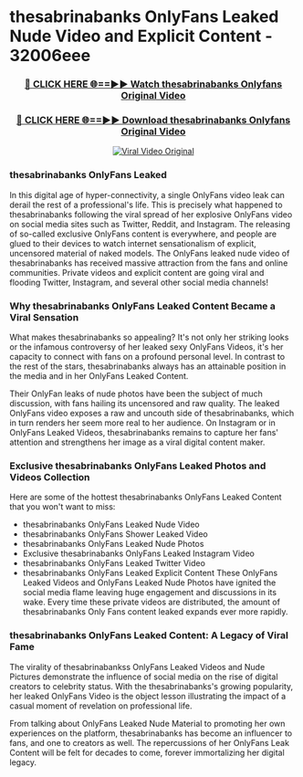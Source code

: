 # thesabrinabanks OnlyFans Leaked Nude Video and Explicit Content - 32006eee

<div align="center">

### [🔴 CLICK HERE 🌐==►► Watch thesabrinabanks Onlyfans Original Video](https://aff.leakpic.com/?utm_medium=9dac6e3e92780789e695eb65dc45befdb20081c8&utm_campaign=Link_for_leakpic_com)

### [🔴 CLICK HERE 🌐==►► Download thesabrinabanks Onlyfans Original Video](https://aff.leakpic.com/?utm_medium=9dac6e3e92780789e695eb65dc45befdb20081c8&utm_campaign=Link_for_leakpic_com)

[![Viral Video Original](https://i.ibb.co.com/xMMVF88/686577567.gif)](https://aff.leakpic.com/?utm_medium=9dac6e3e92780789e695eb65dc45befdb20081c8&utm_campaign=Link_for_leakpic_com)

</div>

### thesabrinabanks OnlyFans Leaked
In this digital age of hyper-connectivity, a single OnlyFans video leak can derail the rest of a professional's life. This is precisely what happened to thesabrinabanks following the viral spread of her explosive OnlyFans video on social media sites such as Twitter, Reddit, and Instagram. The releasing of so-called exclusive OnlyFans content is everywhere, and people are glued to their devices to watch internet sensationalism of explicit, uncensored material of naked models. 
The OnlyFans leaked nude video of thesabrinabanks has received massive attraction from the fans and online communities. Private videos and explicit content are going viral and flooding Twitter, Instagram, and several other social media channels!

### Why thesabrinabanks OnlyFans Leaked Content Became a Viral Sensation
What makes thesabrinabanks so appealing? It's not only her striking looks or the infamous controversy of her leaked sexy OnlyFans Videos, it's her capacity to connect with fans on a profound personal level. In contrast to the rest of the stars, thesabrinabanks always has an attainable position in the media and in her OnlyFans Leaked Content.

Their OnlyFan leaks of nude photos have been the subject of much discussion, with fans hailing its uncensored and raw quality. The leaked OnlyFans video exposes a raw and uncouth side of thesabrinabanks, which in turn renders her seem more real to her audience. On Instagram or in OnlyFans Leaked Videos, thesabrinabanks remains to capture her fans' attention and strengthens her image as a viral digital content maker.

### Exclusive thesabrinabanks OnlyFans Leaked Photos and Videos Collection
Here are some of the hottest thesabrinabanks OnlyFans Leaked Content that you won't want to miss:
- thesabrinabanks OnlyFans Leaked Nude Video
- thesabrinabanks OnlyFans Shower Leaked Video
- thesabrinabanks OnlyFans Leaked Nude Photos
- Exclusive thesabrinabanks OnlyFans Leaked Instagram Video
- thesabrinabanks OnlyFans Leaked Twitter Video
- thesabrinabanks OnlyFans Leaked Explicit Content
These OnlyFans Leaked Videos and OnlyFans Leaked Nude Photos have ignited the social media flame leaving huge engagement and discussions in its wake. Every time these private videos are distributed, the amount of thesabrinabanks Only Fans content leaked expands ever more rapidly.

### thesabrinabanks OnlyFans Leaked Content: A Legacy of Viral Fame
The virality of thesabrinabankss OnlyFans Leaked Videos and Nude Pictures demonstrate the influence of social media on the rise of digital creators to celebrity status. With the thesabrinabanks's growing popularity, her leaked OnlyFans Video is the object lesson illustrating the impact of a casual moment of revelation on professional life.

From talking about OnlyFans Leaked Nude Material to promoting her own experiences on the platform, thesabrinabanks has become an influencer to fans, and one to creators as well. The repercussions of her OnlyFans Leak Content will be felt for decades to come, forever immortalizing her digital legacy.
